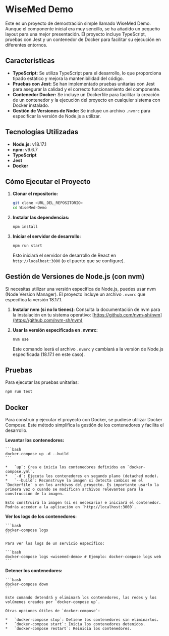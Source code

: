 # WiseMed Demo

Este es un proyecto de demostración simple llamado WiseMed Demo. Aunque el componente inicial era muy sencillo, se ha añadido un pequeño layout para una mejor presentación. El proyecto incluye TypeScript, pruebas con Jest y un contenedor de Docker para facilitar su ejecución en diferentes entornos.

## Características

*   **TypeScript:** Se utiliza TypeScript para el desarrollo, lo que proporciona tipado estático y mejora la mantenibilidad del código.
*   **Pruebas con Jest:** Se han implementado pruebas unitarias con Jest para asegurar la calidad y el correcto funcionamiento del componente.
*   **Contenedor Docker:** Se incluye un Dockerfile para facilitar la creación de un contenedor y la ejecución del proyecto en cualquier sistema con Docker instalado.
*   **Gestión de Versiones de Node:** Se incluye un archivo `.nvmrc` para especificar la versión de Node.js a utilizar.

## Tecnologías Utilizadas

*   **Node.js:** v18.17.1
*   **npm:** v9.6.7
*   **TypeScript**
*   **Jest**
*   **Docker**

## Cómo Ejecutar el Proyecto

1.  **Clonar el repositorio:**

    ```bash
    git clone <URL_DEL_REPOSITORIO>
    cd WiseMed-Demo
    ```

2.  **Instalar las dependencias:**

    ```bash
    npm install
    ```

3.  **Iniciar el servidor de desarrollo:**

    ```bash
    npm run start
    ```

    Esto iniciará el servidor de desarrollo de React en `http://localhost:3000` (o el puerto que se configure).

## Gestión de Versiones de Node.js (con nvm)

Si necesitas utilizar una versión específica de Node.js, puedes usar nvm (Node Version Manager). El proyecto incluye un archivo `.nvmrc` que especifica la versión 18.17.1.

1.  **Instalar nvm (si no lo tienes):** Consulta la documentación de nvm para la instalación en tu sistema operativo: [https://github.com/nvm-sh/nvm](https://github.com/nvm-sh/nvm)

2.  **Usar la versión especificada en .nvmrc:**

    ```bash
    nvm use
    ```

    Este comando leerá el archivo `.nvmrc` y cambiará a la versión de Node.js especificada (18.17.1 en este caso).

## Pruebas

Para ejecutar las pruebas unitarias:

```bash
npm run test
```

## Docker

Para construir y ejecutar el proyecto con Docker, se pudiese utilizar Docker Compose. Este método simplifica la gestión de los contenedores y facilita el desarrollo.

**Levantar los contenedores:**

    ```bash
    docker-compose up -d --build
    ```

    *   `up`: Crea e inicia los contenedores definidos en `docker-compose.yml`.
    *   `-d`: Ejecuta los contenedores en segundo plano (detached mode).
    *   `--build`: Reconstruye la imagen si detecta cambios en el `Dockerfile` o en los archivos del proyecto. Es importante usarlo la primera vez o cuando se modifican archivos relevantes para la construcción de la imagen.

    Esto construirá la imagen (si es necesario) e iniciará el contenedor. Podrás acceder a la aplicación en `http://localhost:3000`.

**Ver los logs de los contenedores:**

    ```bash
    docker-compose logs
    ```

    Para ver los logs de un servicio específico:

    ```bash
    docker-compose logs <wisemed-demo> # Ejemplo: docker-compose logs web
    ```
**Detener los contenedores:**

    ```bash
    docker-compose down
    ```

    Este comando detendrá y eliminará los contenedores, las redes y los volúmenes creados por `docker-compose up`.

    Otras opciones útiles de `docker-compose`:

    *   `docker-compose stop`: Detiene los contenedores sin eliminarlos.
    *   `docker-compose start`: Inicia los contenedores detenidos.
    *   `docker-compose restart`: Reinicia los contenedores.
